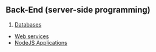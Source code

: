 ## Back-End (server-side programming)

1. [Databases](https://github.com/neutrino-git/TelerikAcademy/tree/master/Back-end/01.Databases)
* [Web services](https://github.com/neutrino-git/TelerikAcademy/tree/master/Back-end/02.Web-services)
* [NodeJS Applications](https://github.com/neutrino-git/TelerikAcademy/tree/master/Back-end/03.NodeJS-Applications)

